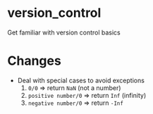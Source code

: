 # version_control
Get familiar with version control basics

# Changes
* Deal with special cases to avoid exceptions
   1. `0/0` => return `NaN` (not a number)
   2. `positive number/0` => return `Inf` (infinity)
   3. `negative number/0` => return `-Inf`
